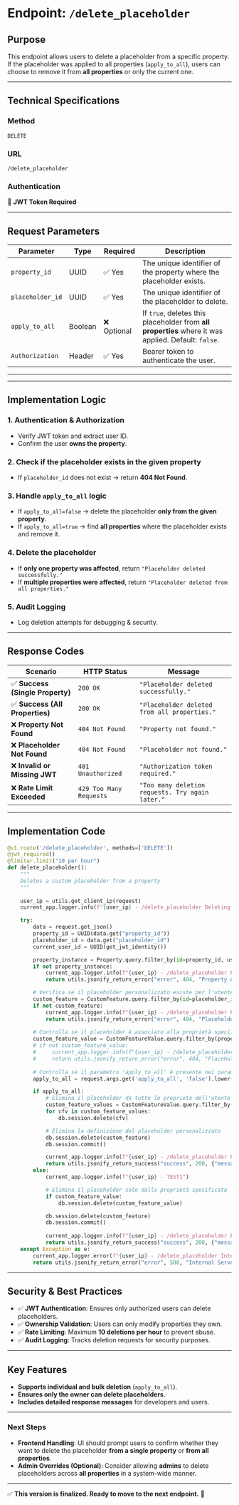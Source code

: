 # **Endpoint: `/delete_placeholder`**

## **Purpose**
This endpoint allows users to delete a placeholder from a specific property. If the placeholder was applied to all properties (`apply_to_all`), users can choose to remove it from **all properties** or only the current one.

---

## **Technical Specifications**

### **Method**
`DELETE`

### **URL**
`/delete_placeholder`

### **Authentication**
🔑 **JWT Token Required**

---

## **Request Parameters**

| **Parameter**       | **Type**  | **Required** | **Description** |
|---------------------|----------|--------------|-----------------|
| `property_id`      | UUID      | ✅ Yes       | The unique identifier of the property where the placeholder exists. |
| `placeholder_id`   | UUID      | ✅ Yes       | The unique identifier of the placeholder to delete. |
| `apply_to_all`     | Boolean   | ❌ Optional  | If `true`, deletes this placeholder from **all properties** where it was applied. Default: `false`. |
| `Authorization`    | Header    | ✅ Yes       | Bearer token to authenticate the user. |

---


---

## **Implementation Logic**

### **1. Authentication & Authorization**
- Verify JWT token and extract user ID.
- Confirm the user **owns the property**.

### **2. Check if the placeholder exists in the given property**
- If `placeholder_id` does not exist → return **404 Not Found**.

### **3. Handle `apply_to_all` logic**
- If `apply_to_all=false` → delete the placeholder **only from the given property**.
- If `apply_to_all=true` → find **all properties** where the placeholder exists and remove it.

### **4. Delete the placeholder**
- If **only one property was affected**, return `"Placeholder deleted successfully."`
- If **multiple properties were affected**, return `"Placeholder deleted from all properties."`

### **5. Audit Logging**
- Log deletion attempts for debugging & security.

---

## **Response Codes**

| **Scenario** | **HTTP Status** | **Message** |
|-------------|----------------|-------------|
| ✅ **Success (Single Property)** | `200 OK` | `"Placeholder deleted successfully."` |
| ✅ **Success (All Properties)** | `200 OK` | `"Placeholder deleted from all properties."` |
| ❌ **Property Not Found** | `404 Not Found` | `"Property not found."` |
| ❌ **Placeholder Not Found** | `404 Not Found` | `"Placeholder not found."` |
| ❌ **Invalid or Missing JWT** | `401 Unauthorized` | `"Authorization token required."` |
| ❌ **Rate Limit Exceeded** | `429 Too Many Requests` | `"Too many deletion requests. Try again later."` |

---

## **Implementation Code**
```python
@v1.route('/delete_placeholder', methods=['DELETE'])
@jwt_required()
@limiter.limit("10 per hour")
def delete_placeholder():
    """
    Deletes a custom placeholder from a property
    """
    
    user_ip = utils.get_client_ip(request)
    current_app.logger.info(f"{user_ip} - /delete_placeholder Deleting custom placeholder.")

    try:
        data = request.get_json()        
        property_id = UUID(data.get("property_id"))
        placeholder_id = data.get("placeholder_id")
        current_user_id = UUID(get_jwt_identity())

        property_instance = Property.query.filter_by(id=property_id, user_id=current_user_id).first()
        if not property_instance:
            current_app.logger.info(f"{user_ip} - /delete_placeholder Property not found")
            return utils.jsonify_return_error("error", 404, "Property not found"), 404

        # Verifica se il placeholder personalizzato esiste per l'utente
        custom_feature = CustomFeature.query.filter_by(id=placeholder_id, user_id=current_user_id).first()
        if not custom_feature:
            current_app.logger.info(f"{user_ip} - /delete_placeholder Placeholder not found")
            return utils.jsonify_return_error("error", 404, "Placeholder not found"), 404
        
        # Controlla se il placeholder è associato alla proprietà specificata
        custom_feature_value = CustomFeatureValue.query.filter_by(property_id=property_id, feature_id=placeholder_id).first()
        # if not custom_feature_value:
        #     current_app.logger.info(f"{user_ip} - /delete_placeholder Placeholder not found for this property")
        #     return utils.jsonify_return_error("error", 404, "Placeholder not found for this property"), 404
        
        # Controlla se il parametro 'apply_to_all' è presente nei parametri della query
        apply_to_all = request.args.get('apply_to_all', 'false').lower() == 'true'

        if apply_to_all:
            # Elimina il placeholder da tutte le proprietà dell'utente
            custom_feature_values = CustomFeatureValue.query.filter_by(feature_id=placeholder_id).all()
            for cfv in custom_feature_values:
                db.session.delete(cfv)

            # Elimina la definizione del placeholder personalizzato
            db.session.delete(custom_feature)
            db.session.commit()

            current_app.logger.info(f"{user_ip} - /delete_placeholder Placeholder deleted from all properties.")
            return utils.jsonify_return_success("success", 200, {"message": "Placeholder deleted from all properties."}), 200
        else:
            current_app.logger.info(f"{user_ip} - TEST1")

            # Elimina il placeholder solo dalla proprietà specificata
            if custom_feature_value:
                db.session.delete(custom_feature_value)

            db.session.delete(custom_feature)
            db.session.commit()
            
            current_app.logger.info(f"{user_ip} - /delete_placeholder Placeholder deleted from property.")
            return utils.jsonify_return_success("success", 200, {"message": "Placeholder deleted from property."}), 200
    except Exception as e:
        current_app.logger.error(f"{user_ip} - /delete_placeholder Internal Server Error. {e}")
        return utils.jsonify_return_error("error", 500, "Internal Server Error."), 500
```

---

## **Security & Best Practices**
- ✅ **JWT Authentication**: Ensures only authorized users can delete placeholders.
- ✅ **Ownership Validation**: Users can only modify properties they own.
- ✅ **Rate Limiting**: Maximum **10 deletions per hour** to prevent abuse.
- ✅ **Audit Logging**: Tracks deletion requests for security purposes.

---

## **Key Features**
- **Supports individual and bulk deletion** (`apply_to_all`).
- **Ensures only the owner can delete placeholders**.
- **Includes detailed response messages** for developers and users.

---

### **Next Steps**
- **Frontend Handling**: UI should prompt users to confirm whether they want to delete the placeholder **from a single property** or **from all properties**.
- **Admin Overrides (Optional)**: Consider allowing **admins** to delete placeholders across **all properties** in a system-wide manner.

---

✅ **This version is finalized. Ready to move to the next endpoint.** 🚀
